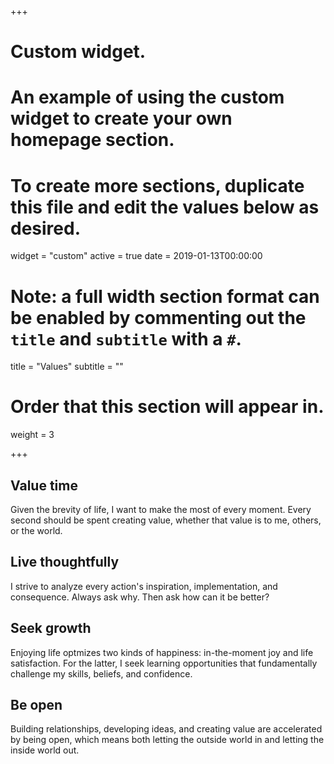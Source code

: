 +++
# Custom widget.
# An example of using the custom widget to create your own homepage section.
# To create more sections, duplicate this file and edit the values below as desired.
widget = "custom"
active = true
date = 2019-01-13T00:00:00

# Note: a full width section format can be enabled by commenting out the `title` and `subtitle` with a `#`.
title = "Values"
subtitle = ""

# Order that this section will appear in.
weight = 3

+++

## <i class="fas fa-clock" style="color:hsl(209, 100%, 50%)"></i> Value time 

Given the brevity of life, I want to make the most of every moment. Every second should be spent creating value, whether that value is to me, others, or the world. 

## <i class="fas fa-brain" style="color:hsl(209, 100%, 50%)"></i> Live thoughtfully 

I strive to analyze every action's inspiration, implementation, and consequence. Always ask why. Then ask how can it be better?

## <i class="fas fa-seedling" style="color:hsl(209, 100%, 50%)"></i> Seek growth

Enjoying life optmizes two kinds of happiness: in-the-moment joy and life satisfaction. For the latter, I seek learning opportunities that fundamentally challenge my skills, beliefs, and confidence.

## <i class="fas fa-lock-open" style="color:hsl(209, 100%, 50%)"></i> Be open

Building relationships, developing ideas, and creating value are accelerated by being open, which means both letting the outside world in and letting the inside world out.